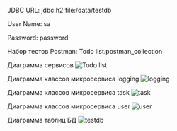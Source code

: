 JDBC URL: jdbc:h2:file:/data/testdb
<p>
User Name: sa
<p>
Password: password

Набор тестов Postman: Todo list.postman_collection

Диаграмма сервисов
![Todo list](https://github.com/user-attachments/assets/e6d39c45-d190-499f-9222-e3e61667f8d4)

Диаграмма классов микросервиса logging
![logging](https://github.com/user-attachments/assets/b86b02fc-26e0-47f5-96f7-f01ab7ecdd62)

Диаграмма классов микросервиса task
![task](https://github.com/user-attachments/assets/53c246f3-2888-40b3-9cd6-62562b6659b9)

Диаграмма классов микросервиса user
![user](https://github.com/user-attachments/assets/f8ecfc4f-ca35-4882-b994-fe6d5f74af66)

Диаграмма таблиц БД
 ![testdb](https://github.com/user-attachments/assets/1f4ded10-aea7-4605-9c0e-117ed11d50f3)

